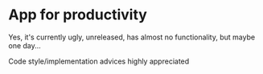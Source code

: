 # App for productivity

Yes, it's currently ugly, unreleased, has almost no functionality, but maybe one day...

Code style/implementation advices highly appreciated
